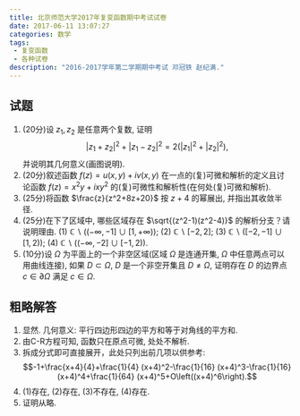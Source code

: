 ```yaml
---
title: 北京师范大学2017年复变函数期中考试试卷
date: 2017-06-11 13:07:27
categories: 数学
tags:
 - 复变函数
 - 各种试卷
description: "2016-2017学年第二学期期中考试 邓冠铁 赵纪满."
---
```


## 试题

1. (20分)设 $z_1,z_2$ 是任意两个复数, 证明 $$|z_1+z_2|^2+|z_1-z_2|^2=2(|z_1|^2+|z_2|^2),$$ 并说明其几何意义(画图说明).
2. (20分)叙述函数 $f(z)=u(x,y)+iv(x,y)$ 在一点的(复)可微和解析的定义且讨论函数 $f(z)=x^2y+ixy^2$ 的(复)可微性和解析性(在何处(复)可微和解析).
3. (25分)将函数 $\frac{z}{z^2+8z+20}$ 按 $z+4$ 的幂展出, 并指出其收敛半径.
4. (25分)在下了区域中, 哪些区域存在 $\sqrt{(z^2-1)(z^2-4)}$ 的解析分支？请说明理由.
	(1) $\mathbb{C}\backslash((-\infty,-1]\cup[1,+\infty))$;
	(2) $\mathbb{C}\backslash[-2,2]$;
	(3) $\mathbb{C}\backslash([-2,-1]\cup[1,2))$;
	(4) $\mathbb{C}\backslash((-\infty,-2]\cup[-1,2))$.
5. (10分)设 $\Omega$ 为平面上的一个非空区域(区域 $\Omega$ 是连通开集, $\Omega$ 中任意两点可以用曲线连接), 如果 $D\subset\Omega$, $D$ 是一个非空开集且 $D\neq\Omega$, 证明存在 $D$ 的边界点 $c\in\partial\Omega$ 满足 $c\in\Omega$.

## 粗略解答

1. 显然. 几何意义: 平行四边形四边的平方和等于对角线的平方和.
2. 由C-R方程可知, 函数只在原点可微, 处处不解析.
3. 拆成分式即可直接展开，此处只列出前几项以供参考: $$-1+\frac{x+4}{4}+\frac{1}{4} (x+4)^2-\frac{1}{16} (x+4)^3-\frac{1}{16} (x+4)^4+\frac{1}{64} (x+4)^5+O\left((x+4)^6\right).$$
4. (1)存在, (2)存在, (3)不存在, (4)存在.
5. 证明从略.